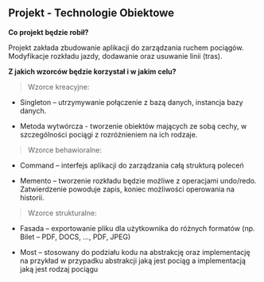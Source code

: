 ## Projekt - Technologie Obiektowe


**Co projekt będzie robił?**

Projekt zakłada zbudowanie aplikacji do zarządzania ruchem pociągów. Modyfikacje rozkładu jazdy, dodawanie oraz usuwanie linii (tras). 


**Z jakich wzorców będzie korzystał i w jakim celu?**

> Wzorce kreacyjne: 

- Singleton – utrzymywanie połączenie z bazą danych, instancja bazy danych. 

- Metoda wytwórcza - tworzenie obiektów mających ze sobą cechy, w szczególności pociągi z rozróżnieniem na ich rodzaje. 

> Wzorce behawioralne: 

- Command – interfejs aplikacji do zarządzania całą strukturą poleceń 

- Memento – tworzenie rozkładu będzie możliwe z operacjami undo/redo. Zatwierdzenie powoduje zapis, koniec możliwości operowania na historii.  

> Wzorce strukturalne: 

- Fasada – exportowanie pliku dla użytkownika do różnych formatów (np. Bilet – PDF, DOCS, …, PDF, JPEG) 

- Most – stosowany do podziału kodu na abstrakcję oraz implementację na przykład w przypadku abstrakcji jaką jest pociąg a implementacją jaką jest rodzaj pociągu 